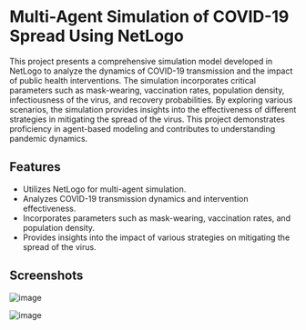 # Multi-Agent Simulation of COVID-19 Spread Using NetLogo

This project presents a comprehensive simulation model developed in NetLogo to analyze the dynamics of COVID-19 transmission and the impact of public health interventions. The simulation incorporates critical parameters such as mask-wearing, vaccination rates, population density, infectiousness of the virus, and recovery probabilities. By exploring various scenarios, the simulation provides insights into the effectiveness of different strategies in mitigating the spread of the virus. This project demonstrates proficiency in agent-based modeling and contributes to understanding pandemic dynamics.

## Features

- Utilizes NetLogo for multi-agent simulation.
- Analyzes COVID-19 transmission dynamics and intervention effectiveness.
- Incorporates parameters such as mask-wearing, vaccination rates, and population density.
- Provides insights into the impact of various strategies on mitigating the spread of the virus.

## Screenshots

![image](https://github.com/RaveeshaLokuge/Multi-Agent-Simulation-of-COVID-19-Spread-Using-NetLogo/assets/120384683/5a76c380-5554-4701-b563-af4f2ba54c4a)

![image](https://github.com/RaveeshaLokuge/Multi-Agent-Simulation-of-COVID-19-Spread-Using-NetLogo/assets/120384683/ce9b14db-477d-4c76-95d6-b2f170dacdd7)

